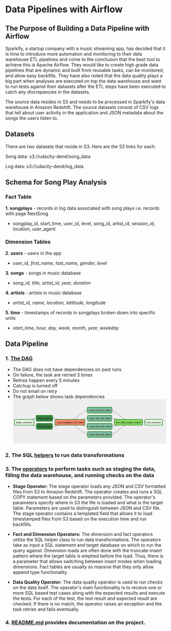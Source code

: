 # Data Pipelines with Airflow

## The Purpose of Building a Data Pipeline with Airflow

Sparkify, a startup company with a music streaming app, has decided that it is time to introduce more automation and monitoring to their data warehouse ETL pipelines and come to the conclusion that the best tool to achieve this is Apache Airflow. They would like to create
high grade data pipelines that are dynamic and built from reusable tasks, can be monitored, and allow easy backfills. They have also noted that the data quality plays a big part when analyses are executed on top the data warehouse and want to run tests against their datasets after the ETL steps have been executed to catch any discrepancies in the datasets.

The source data resides in S3 and needs to be processed in Sparkify's data warehouse in Amazon Redshift. The source datasets consist of CSV logs that tell about user activity in the application and JSON metadata about the songs the users listen to.

## Datasets

There are two datasets that reside in S3. Here are the S3 links for each:

Song data: s3://udacity-dend/song_data

Log data: s3://udacity-dend/log_data

## Schema for Song Play Analysis

### **Fact Table**
**1. songplays** - records in log data associated with song plays i.e. records with page NextSong
 - songplay_id, start_time, user_id, level, song_id, artist_id, session_id, location, user_agent

### **Dimension Tables**
**2. users** - users in the app
 - *user_id, first_name, last_name, gender, level*

**3. songs** - songs in music database
 - *song_id, title, artist_id, year, duration*

**4. artists** - artists in music database
 - *artist_id, name, location, lattitude, longitude*

**5. time** - timestamps of records in songplays broken down into specific units
 - *start_time, hour, day, week, month, year, weekday*

## Data Pipeline

### 1. [The DAG](https://github.com/iDataist/Music-Streaming-App-Data-Engineering/tree/master/4.%20Data-Pipelines-with-Airflow/airflow/dags)
- The DAG does not have dependencies on past runs
- On failure, the task are retried 3 times
- Retries happen every 5 minutes
- Catchup is turned off
- Do not email on retry
- The graph below shows task dependencies
![DAG](example-dag.png)

### 2. The SQL [helpers](https://github.com/iDataist/Music-Streaming-App-Data-Engineering/tree/master/4.%20Data-Pipelines-with-Airflow/airflow/plugins/helpers) to run data transformations

### 3. The [operators](https://github.com/iDataist/Music-Streaming-App-Data-Engineering/tree/master/4.%20Data-Pipelines-with-Airflow/airflow/plugins/operators) to perform tasks such as staging the data, filling the data warehouse, and running checks on the data

- **Stage Operator:**
The stage operator loads any JSON and CSV formatted files from S3 to Amazon Redshift. The operator creates and runs a SQL COPY statement based on the parameters provided. The operator's parameters specify where in S3 the file is loaded and what is the target table. Parameters are used to distinguish between JSON and CSV file. The stage operator contains a templated field that allows it to load timestamped files from S3 based on the execution time and run backfills.

- **Fact and Dimension Operators:**
The dimension and fact operators utilize the SQL helper class to run data transformations. The operators take as input a SQL statement and target database on which to run the query against. Dimension loads are often done with the truncate-insert pattern where the target table is emptied before the load. Thus, there is a parameter that allows switching between insert modes when loading dimensions. Fact tables are usually so massive that they only allow append type functionality.

- **Data Quality Operator:**
The data quality operator is used to run checks on the data itself. The operator's main functionality is to receive one or more SQL based test cases along with the expected results and execute the tests. For each of the test, the test result and expected result are checked. If there is no match, the operator raises an exception and the task retries and fails eventually.

### 4. [README.md](https://github.com/iDataist/Music-Streaming-App-Data-Engineering/blob/master/4.%20Data-Pipelines-with-Airflow/README.md) provides documentation on the project.
